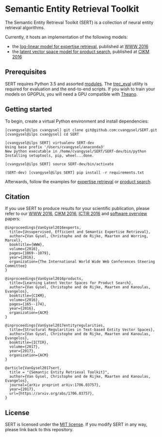 Semantic Entity Retrieval Toolkit
=================================

The Semantic Entity Retrieval Toolkit (SERT) is a collection of neural entity retrieval algorithms.

Currently, it hosts an implementation of the following models:

   * the [log-linear model for expertise retrieval](EXPERT_FINDING.md), published at [WWW 2016](https://arxiv.org/abs/1608.06651)
   * the [latent vector space model for product search](PRODUCT_SEARCH.md), published at [CIKM 2016](https://arxiv.org/abs/1608.07253)

Prerequisites
-------------

SERT requires Python 3.5 and assorted [modules](requirements.txt). The [trec_eval](https://github.com/usnistgov/trec_eval) utility is required for evaluation and the end-to-end scripts. If you wish to train your models on GPGPUs, you will need a GPU compatible with [Theano](http://deeplearning.net/software/theano/).

Getting started
---------------

To begin, create a virtual Python environment and install dependencies:

    [cvangysel@ilps cvangysel] git clone git@github.com:cvangysel/SERT.git
    [cvangysel@ilps cvangysel] cd SERT

    [cvangysel@ilps SERT] virtualenv SERT-dev
    Using base prefix '/Users/cvangysel/anaconda3'
    New python executable in /home/cvangysel/SERT/SERT-dev/bin/python
    Installing setuptools, pip, wheel...done.

    [cvangysel@ilps SERT] source SERT-dev/bin/activate

    (SERT-dev) [cvangysel@ilps SERT] pip install -r requirements.txt

Afterwards, follow the examples for [expertise retrieval](EXPERT_FINDING.md) or [product search](PRODUCT_SEARCH.md).

Citation
--------

If you use SERT to produce results for your scientific publication, please refer to our [WWW 2016](https://arxiv.org/abs/1608.06651), [CIKM 2016](https://arxiv.org/abs/1608.07253), [ICTIR 2016](http://chri.stophr.be) and [software overview](https://arxiv.org/abs/1706.03757) papers:

```
@inproceedings{VanGysel2016experts,
  title={Unsupervised, Efficient and Semantic Expertise Retrieval},
  author={Van Gysel, Christophe and de Rijke, Maarten and Worring, Marcel},
  booktitle={WWW},
  volume={2016},
  pages={1069--1079},
  year={2016},
  organization={The International World Wide Web Conferences Steering Committee}
}

@inproceedings{VanGysel2016products,
  title={Learning Latent Vector Spaces for Product Search},
  author={Van Gysel, Christophe and de Rijke, Maarten and Kanoulas, Evangelos},
  booktitle={CIKM},
  volume={2016},
  pages={165--174},
  year={2016},
  organization={ACM}
}

@inproceedings{VanGysel2017entityregularities,
  title={Structural Regularities in Text-based Entity Vector Spaces},
  author={Van Gysel, Christophe and de Rijke, Maarten and Kanoulas, Evangelos},
  booktitle={ICTIR},
  volume={2017},
  year={2017},
  organization={ACM}
}

@article{VanGysel2017sert,
  title = "{Semantic Entity Retrieval Toolkit}",
  author={Van Gysel, Christophe and de Rijke, Maarten and Kanoulas, Evangelos},
  journal={arXiv preprint arXiv:1706.03757},
  year={2017},
  url={https://arxiv.org/abs/1706.03757},
}
```

License
-------

SERT is licensed under the [MIT license](LICENSE). If you modify SERT in any way, please link back to this repository.
